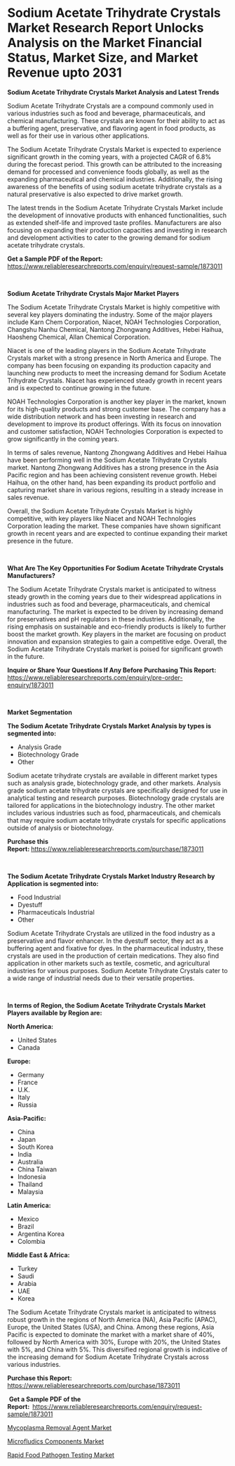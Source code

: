 <p><h1>Sodium Acetate Trihydrate Crystals Market Research Report Unlocks Analysis on the Market Financial Status, Market Size, and Market Revenue upto 2031</h1></p><p><strong>Sodium Acetate Trihydrate Crystals Market Analysis and Latest Trends</strong></p>
<p><p>Sodium Acetate Trihydrate Crystals are a compound commonly used in various industries such as food and beverage, pharmaceuticals, and chemical manufacturing. These crystals are known for their ability to act as a buffering agent, preservative, and flavoring agent in food products, as well as for their use in various other applications.</p><p>The Sodium Acetate Trihydrate Crystals Market is expected to experience significant growth in the coming years, with a projected CAGR of 6.8% during the forecast period. This growth can be attributed to the increasing demand for processed and convenience foods globally, as well as the expanding pharmaceutical and chemical industries. Additionally, the rising awareness of the benefits of using sodium acetate trihydrate crystals as a natural preservative is also expected to drive market growth.</p><p>The latest trends in the Sodium Acetate Trihydrate Crystals Market include the development of innovative products with enhanced functionalities, such as extended shelf-life and improved taste profiles. Manufacturers are also focusing on expanding their production capacities and investing in research and development activities to cater to the growing demand for sodium acetate trihydrate crystals.</p></p>
<p><strong>Get a Sample PDF of the Report:&nbsp;</strong> <a href="https://www.reliableresearchreports.com/enquiry/request-sample/1873011">https://www.reliableresearchreports.com/enquiry/request-sample/1873011</a></p>
<p>&nbsp;</p>
<p><strong>Sodium Acetate Trihydrate Crystals Major Market Players</strong></p>
<p><p>The Sodium Acetate Trihydrate Crystals Market is highly competitive with several key players dominating the industry. Some of the major players include Karn Chem Corporation, Niacet, NOAH Technologies Corporation, Changshu Nanhu Chemical, Nantong Zhongwang Additives, Hebei Haihua, Haosheng Chemical, Allan Chemical Corporation.</p><p>Niacet is one of the leading players in the Sodium Acetate Trihydrate Crystals market with a strong presence in North America and Europe. The company has been focusing on expanding its production capacity and launching new products to meet the increasing demand for Sodium Acetate Trihydrate Crystals. Niacet has experienced steady growth in recent years and is expected to continue growing in the future.</p><p>NOAH Technologies Corporation is another key player in the market, known for its high-quality products and strong customer base. The company has a wide distribution network and has been investing in research and development to improve its product offerings. With its focus on innovation and customer satisfaction, NOAH Technologies Corporation is expected to grow significantly in the coming years.</p><p>In terms of sales revenue, Nantong Zhongwang Additives and Hebei Haihua have been performing well in the Sodium Acetate Trihydrate Crystals market. Nantong Zhongwang Additives has a strong presence in the Asia Pacific region and has been achieving consistent revenue growth. Hebei Haihua, on the other hand, has been expanding its product portfolio and capturing market share in various regions, resulting in a steady increase in sales revenue.</p><p>Overall, the Sodium Acetate Trihydrate Crystals Market is highly competitive, with key players like Niacet and NOAH Technologies Corporation leading the market. These companies have shown significant growth in recent years and are expected to continue expanding their market presence in the future.</p></p>
<p>&nbsp;</p>
<p><strong>What Are The Key Opportunities For Sodium Acetate Trihydrate Crystals Manufacturers?</strong></p>
<p><p>The Sodium Acetate Trihydrate Crystals market is anticipated to witness steady growth in the coming years due to their widespread applications in industries such as food and beverage, pharmaceuticals, and chemical manufacturing. The market is expected to be driven by increasing demand for preservatives and pH regulators in these industries. Additionally, the rising emphasis on sustainable and eco-friendly products is likely to further boost the market growth. Key players in the market are focusing on product innovation and expansion strategies to gain a competitive edge. Overall, the Sodium Acetate Trihydrate Crystals market is poised for significant growth in the future.</p></p>
<p><strong>Inquire or Share Your Questions If Any Before Purchasing This Report:</strong> <a href="https://www.reliableresearchreports.com/enquiry/pre-order-enquiry/1873011">https://www.reliableresearchreports.com/enquiry/pre-order-enquiry/1873011</a></p>
<p>&nbsp;</p>
<p><strong>Market Segmentation</strong></p>
<p><strong>The Sodium Acetate Trihydrate Crystals Market Analysis by types is segmented into:</strong></p>
<p><ul><li>Analysis Grade</li><li>Biotechnology Grade</li><li>Other</li></ul></p>
<p><p>Sodium acetate trihydrate crystals are available in different market types such as analysis grade, biotechnology grade, and other markets. Analysis grade sodium acetate trihydrate crystals are specifically designed for use in analytical testing and research purposes. Biotechnology grade crystals are tailored for applications in the biotechnology industry. The other market includes various industries such as food, pharmaceuticals, and chemicals that may require sodium acetate trihydrate crystals for specific applications outside of analysis or biotechnology.</p></p>
<p><strong>Purchase this Report:&nbsp;</strong><a href="https://www.reliableresearchreports.com/purchase/1873011">https://www.reliableresearchreports.com/purchase/1873011</a></p>
<p>&nbsp;</p>
<p><strong>The Sodium Acetate Trihydrate Crystals Market Industry Research by Application is segmented into:</strong></p>
<p><ul><li>Food Industrial</li><li>Dyestuff</li><li>Pharmaceuticals Industrial</li><li>Other</li></ul></p>
<p><p>Sodium Acetate Trihydrate Crystals are utilized in the food industry as a preservative and flavor enhancer. In the dyestuff sector, they act as a buffering agent and fixative for dyes. In the pharmaceutical industry, these crystals are used in the production of certain medications. They also find application in other markets such as textile, cosmetic, and agricultural industries for various purposes. Sodium Acetate Trihydrate Crystals cater to a wide range of industrial needs due to their versatile properties.</p></p>
<p>&nbsp;</p>
<p><strong>In terms of Region, the Sodium Acetate Trihydrate Crystals Market Players available by Region are:</strong></p>
<p>
    <p> <strong> North America: </strong>
        <ul>
            <li>United States</li>
            <li>Canada</li>
        </ul>
        </p> 
    <p> <strong> Europe: </strong>
        <ul>
            <li>Germany</li>
            <li>France</li>
            <li>U.K.</li>
            <li>Italy</li>
            <li>Russia</li>
        </ul>
        </p> 
    <p> <strong> Asia-Pacific: </strong>
        <ul>
            <li>China</li>
            <li>Japan</li>
            <li>South Korea</li>
            <li>India</li>
            <li>Australia</li>
            <li>China Taiwan</li>
            <li>Indonesia</li>
            <li>Thailand</li>
            <li>Malaysia</li>
        </ul>
        </p> 
    <p> <strong> Latin America: </strong>
        <ul>
            <li>Mexico</li>
            <li>Brazil</li>
            <li>Argentina Korea</li>
            <li>Colombia</li>
        </ul>
        </p> 
    <p> <strong> Middle East & Africa: </strong>
        <ul>
            <li>Turkey</li>
            <li>Saudi</li>
            <li>Arabia</li>
            <li>UAE</li>
            <li>Korea</li>
        </ul>
    </p>
    </p>
<p><p>The Sodium Acetate Trihydrate Crystals market is anticipated to witness robust growth in the regions of North America (NA), Asia Pacific (APAC), Europe, the United States (USA), and China. Among these regions, Asia Pacific is expected to dominate the market with a market share of 40%, followed by North America with 30%, Europe with 20%, the United States with 5%, and China with 5%. This diversified regional growth is indicative of the increasing demand for Sodium Acetate Trihydrate Crystals across various industries.</p></p>
<p><strong>Purchase this Report: </strong><a href="https://www.reliableresearchreports.com/purchase/1873011">https://www.reliableresearchreports.com/purchase/1873011</a></p>
<p>&nbsp;<strong>Get a Sample PDF of the Report:&nbsp;&nbsp;</strong><a href="https://www.reliableresearchreports.com/enquiry/request-sample/1873011">https://www.reliableresearchreports.com/enquiry/request-sample/1873011</a></p>
<p><strong></strong></p>
<p><p><a href="https://view.publitas.com/reportprime-1/mycoplasma-removal-agent-market-analysis-examines-its-scope-on-growth-opportunities-and-forecasted-trends-spanning-from-2023-to-2030/">Mycoplasma Removal Agent Market</a></p><p><a href="https://view.publitas.com/reportprime-1/insights-into-microfludics-components-market-size-analysing-market-share-trends-and-growth-from-2023-to-2030/">Microfludics Components Market</a></p><p><a href="https://view.publitas.com/reportprime-1/global-rapid-food-pathogen-testing-market-size-and-market-trends-insights-and-projections-from-2023-to-2030/">Rapid Food Pathogen Testing Market</a></p></p>
